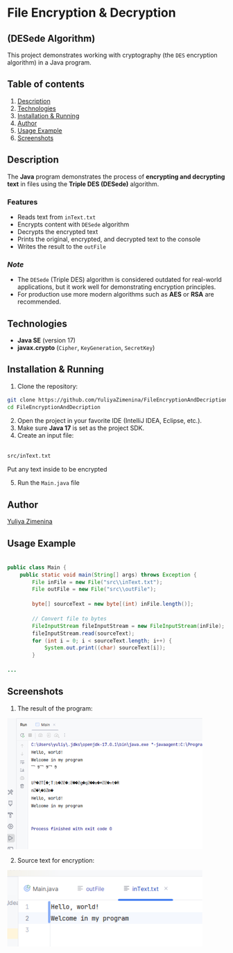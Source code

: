 # File Encryption & Decryption 
## (DESede Algorithm)

This project demonstrates working with cryptography (the `DES` encryption algorithm) in a Java program.

## Table of contents

1. [Description](#description)
2. [Technologies](#technologies)
3. [Installation & Running](#installation-&-running)
4. [Author](#author)
5. [Usage Example](#usage-example)
6. [Screenshots](#screenshots)

## Description
The **Java** program demonstrates the process of **encrypting and decrypting text** in files using the 
**Triple DES (DESede)** algorithm.

### Features
- Reads text from `inText.txt`
- Encrypts content with `DESede` algorithm
- Decrypts the encrypted text
- Prints the original, encrypted, and decrypted text to the console
- Writes the result to the `outFile`

### ***Note***

- The `DESede` (Triple DES) algorithm is considered outdated for real-world applications, but it work well for demonstrating encryption principles.
- For production use more modern algorithms such as **AES** or **RSA** are recommended.

## Technologies
- **Java SE** (version 17)
- **javax.crypto** (`Cipher`, `KeyGeneration`, `SecretKey`)

## Installation & Running
1. Clone the repository:
```bash
git clone https://github.com/YuliyaZimenina/FileEncryptionAndDecription.git
cd FileEncryptionAndDecription

```

2. Open the project in your favorite IDE (IntelliJ IDEA, Eclipse, etc.).
3. Make sure **Java 17** is set as the project SDK.
4. Create an input file:
```bash

src/inText.txt

```

Put any text inside to be encrypted

5. Run the `Main.java` file

## Author
[Yuliya Zimenina](https://github.com/YuliyaZimenina)

## Usage Example

```java

public class Main {
    public static void main(String[] args) throws Exception {
        File inFile = new File("src\\inText.txt");
        File outFile = new File("src\\outFile");

        byte[] sourceText = new byte[(int) inFile.length()];

        // Convert file to bytes
        FileInputStream fileInputStream = new FileInputStream(inFile);
        fileInputStream.read(sourceText);
        for (int i = 0; i < sourceText.length; i++) {
            System.out.print((char) sourceText[i]);
        }

...

```

## Screenshots

1. The result of the program:

<img src="images/1.%20Output.png" alt="The result of the program." width="450"/>

2. Source text for encryption:

<img src="images/2.%20Original%20text.png" alt="Source text." width="450"/>







 
